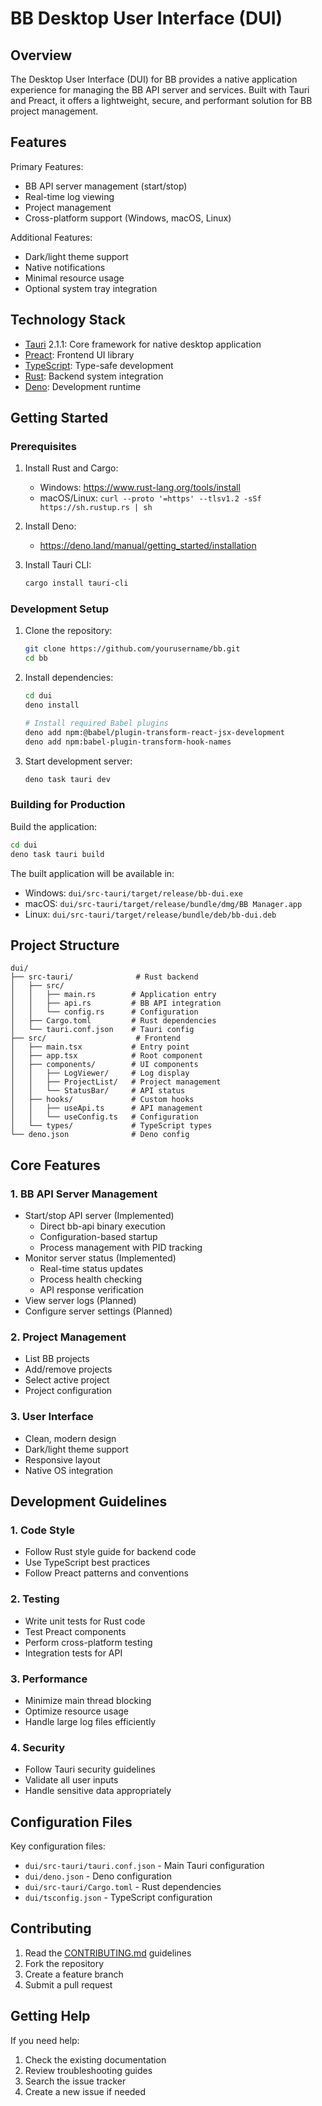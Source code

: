 # BB Desktop User Interface (DUI)

## Overview

The Desktop User Interface (DUI) for BB provides a native application experience for managing the BB API server and services. Built with Tauri and Preact, it offers a lightweight, secure, and performant solution for BB project management.

## Features

Primary Features:
- BB API server management (start/stop)
- Real-time log viewing
- Project management
- Cross-platform support (Windows, macOS, Linux)

Additional Features:
- Dark/light theme support
- Native notifications
- Minimal resource usage
- Optional system tray integration

## Technology Stack

- [Tauri](https://tauri.app/) 2.1.1: Core framework for native desktop application
- [Preact](https://preactjs.com/): Frontend UI library
- [TypeScript](https://www.typescriptlang.org/): Type-safe development
- [Rust](https://www.rust-lang.org/): Backend system integration
- [Deno](https://deno.land/): Development runtime

## Getting Started

### Prerequisites

1. Install Rust and Cargo:
   - Windows: https://www.rust-lang.org/tools/install
   - macOS/Linux: `curl --proto '=https' --tlsv1.2 -sSf https://sh.rustup.rs | sh`

2. Install Deno:
   - https://deno.land/manual/getting_started/installation

3. Install Tauri CLI:
   ```bash
   cargo install tauri-cli
   ```

### Development Setup

1. Clone the repository:
   ```bash
   git clone https://github.com/yourusername/bb.git
   cd bb
   ```

2. Install dependencies:
   ```bash
   cd dui
   deno install

   # Install required Babel plugins
   deno add npm:@babel/plugin-transform-react-jsx-development
   deno add npm:babel-plugin-transform-hook-names
   ```

3. Start development server:
   ```bash
   deno task tauri dev
   ```

### Building for Production

Build the application:
```bash
cd dui
deno task tauri build
```

The built application will be available in:
- Windows: `dui/src-tauri/target/release/bb-dui.exe`
- macOS: `dui/src-tauri/target/release/bundle/dmg/BB Manager.app`
- Linux: `dui/src-tauri/target/release/bundle/deb/bb-dui.deb`

## Project Structure

```
dui/
├── src-tauri/              # Rust backend
│   ├── src/
│   │   ├── main.rs        # Application entry
│   │   ├── api.rs         # BB API integration
│   │   └── config.rs      # Configuration
│   ├── Cargo.toml         # Rust dependencies
│   └── tauri.conf.json    # Tauri config
├── src/                    # Frontend
│   ├── main.tsx           # Entry point
│   ├── app.tsx            # Root component
│   ├── components/        # UI components
│   │   ├── LogViewer/     # Log display
│   │   ├── ProjectList/   # Project management
│   │   └── StatusBar/     # API status
│   ├── hooks/             # Custom hooks
│   │   ├── useApi.ts      # API management
│   │   └── useConfig.ts   # Configuration
│   └── types/             # TypeScript types
└── deno.json              # Deno config
```

## Core Features

### 1. BB API Server Management
- Start/stop API server (Implemented)
  * Direct bb-api binary execution
  * Configuration-based startup
  * Process management with PID tracking
- Monitor server status (Implemented)
  * Real-time status updates
  * Process health checking
  * API response verification
- View server logs (Planned)
- Configure server settings (Planned)

### 2. Project Management
- List BB projects
- Add/remove projects
- Select active project
- Project configuration

### 3. User Interface
- Clean, modern design
- Dark/light theme support
- Responsive layout
- Native OS integration

## Development Guidelines

### 1. Code Style
- Follow Rust style guide for backend code
- Use TypeScript best practices
- Follow Preact patterns and conventions

### 2. Testing
- Write unit tests for Rust code
- Test Preact components
- Perform cross-platform testing
- Integration tests for API

### 3. Performance
- Minimize main thread blocking
- Optimize resource usage
- Handle large log files efficiently

### 4. Security
- Follow Tauri security guidelines
- Validate all user inputs
- Handle sensitive data appropriately

## Configuration Files

Key configuration files:
- `dui/src-tauri/tauri.conf.json` - Main Tauri configuration
- `dui/deno.json` - Deno configuration
- `dui/src-tauri/Cargo.toml` - Rust dependencies
- `dui/tsconfig.json` - TypeScript configuration

## Contributing

1. Read the [CONTRIBUTING.md](CONTRIBUTING.md) guidelines
2. Fork the repository
3. Create a feature branch
4. Submit a pull request

## Getting Help

If you need help:
1. Check the existing documentation
2. Review troubleshooting guides
3. Search the issue tracker
4. Create a new issue if needed